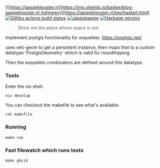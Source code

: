 [![https://jappieklooster.nl](https://img.shields.io/badge/blog-jappieklooster.nl-lightgrey)](https://jappieklooster.nl/tag/haskell.html)
[![Githbu actions build status](https://img.shields.io/github/workflow/status/jappeace/haskell-template-project/Test)](https://github.com/jappeace/haskell-template-project/actions)
[![Jappiejappie](https://img.shields.io/badge/discord-jappiejappie-black?logo=discord)](https://discord.gg/Hp4agqy)
[![Hackage version](https://img.shields.io/hackage/v/esqueleto-postgis.svg?label=Hackage)](https://hackage.haskell.org/package/esqueleto-postgis) 

> Show me the place where space is not.

Implement postgis functionality for esqueleto.
https://postgis.net/

uses wkt-geom to get a persistent instance,
then maps that to a custom datatype 'PostgisGeometry' which is valid
for roundtripping.

Then the esqueleto combinators are defined around this datatype.

### Tools
Enter the nix shell.
```
nix develop
```
You can checkout the makefile to see what's available:
```
cat makefile
```

### Running
```
make run
```

### Fast filewatch which runs tests
```
make ghcid
```
